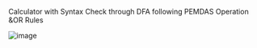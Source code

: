 Calculator with Syntax Check through DFA following PEMDAS Operation &OR Rules

![image](https://github.com/Skyyledc/CalculatorDFA/assets/123300731/41f62187-444b-4541-9a88-33721137385e)
